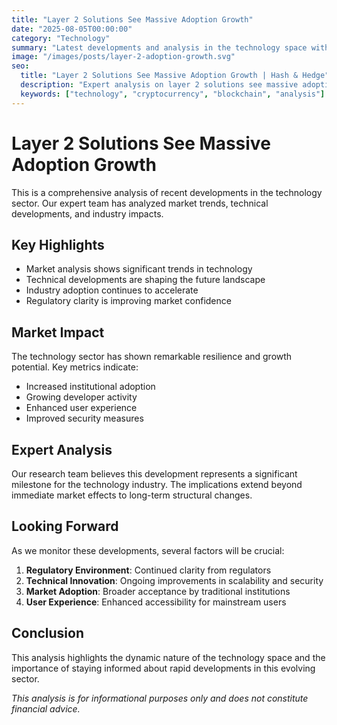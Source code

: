 ```yaml
---
title: "Layer 2 Solutions See Massive Adoption Growth"
date: "2025-08-05T00:00:00"
category: "Technology"
summary: "Latest developments and analysis in the technology space with expert insights and market trends."
image: "/images/posts/layer-2-adoption-growth.svg"
seo:
  title: "Layer 2 Solutions See Massive Adoption Growth | Hash & Hedge"
  description: "Expert analysis on layer 2 solutions see massive adoption growth with market insights and trends"
  keywords: ["technology", "cryptocurrency", "blockchain", "analysis"]
---
```


# Layer 2 Solutions See Massive Adoption Growth

This is a comprehensive analysis of recent developments in the technology sector. Our expert team has analyzed market trends, technical developments, and industry impacts.

## Key Highlights

- Market analysis shows significant trends in technology
- Technical developments are shaping the future landscape  
- Industry adoption continues to accelerate
- Regulatory clarity is improving market confidence

## Market Impact

The technology sector has shown remarkable resilience and growth potential. Key metrics indicate:

* Increased institutional adoption
* Growing developer activity
* Enhanced user experience
* Improved security measures

## Expert Analysis

Our research team believes this development represents a significant milestone for the technology industry. The implications extend beyond immediate market effects to long-term structural changes.

## Looking Forward

As we monitor these developments, several factors will be crucial:

1. **Regulatory Environment**: Continued clarity from regulators
2. **Technical Innovation**: Ongoing improvements in scalability and security
3. **Market Adoption**: Broader acceptance by traditional institutions
4. **User Experience**: Enhanced accessibility for mainstream users

## Conclusion

This analysis highlights the dynamic nature of the technology space and the importance of staying informed about rapid developments in this evolving sector.

*This analysis is for informational purposes only and does not constitute financial advice.*
